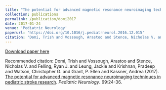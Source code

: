 ```yaml
---
title: "The potential for advanced magnetic resonance neuroimaging techniques in pediatric stroke research"
collection: publications
permalink: /publication/domi2017
date: 2017-01-24
venue: 'Pediatric Neurology'
paperurl: 'https://doi.org/10.1016/j.pediatrneurol.2016.12.015'
citation: 'Domi, Trish and Vossough, Arastoo and Stence, Nicholas V. and Felling, Ryan J. and Leung, Jackie and Krishnan, Pradeep and Watson, Christopher G. and Grant, P. Ellen and Kassner, Andrea (2017). <u>The potential for advanced magnetic resonance neuroimaging techniques in pediatric stroke research</u>. <i>Pediatric Neurology</i>. 69:24-36.'
---
```


<a href='https://doi.org/10.1016/j.pediatrneurol.2016.12.015'>Download paper here</a>

Recommended citation: Domi, Trish and Vossough, Arastoo and Stence, Nicholas V. and Felling, Ryan J. and Leung, Jackie and Krishnan, Pradeep and Watson, Christopher G. and Grant, P. Ellen and Kassner, Andrea (2017). <u>The potential for advanced magnetic resonance neuroimaging techniques in pediatric stroke research</u>. <i>Pediatric Neurology</i>. 69:24-36.